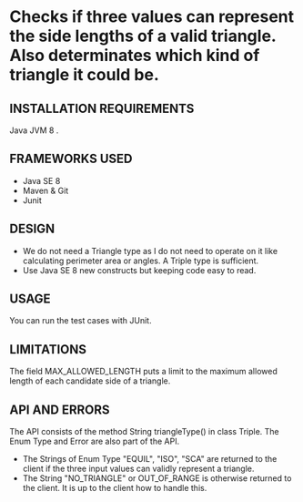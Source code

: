 # Checks if three values can represent the side lengths of a valid triangle. Also determinates which kind of triangle it could be.

## INSTALLATION REQUIREMENTS
Java JVM 8 .

## FRAMEWORKS USED
- Java SE 8
- Maven & Git
- Junit

## DESIGN
- We do not need a Triangle type as I do not need to operate on it like
 calculating perimeter area or angles. A Triple type is sufficient.
- Use Java SE 8 new constructs but keeping code easy to read.
 
## USAGE
You can run the test cases with JUnit.   

## LIMITATIONS
The field MAX_ALLOWED_LENGTH puts a limit to the maximum allowed length
 of  each candidate side of a triangle.
 
 
## API AND ERRORS
The API consists of the method String triangleType() in class Triple.
The Enum Type and Error are also part of the API.
- The Strings of Enum Type "EQUIL", "ISO", "SCA" are returned to the client if the three input values can validly represent a triangle.
- The String "NO_TRIANGLE" or OUT_OF_RANGE is otherwise returned to the client. It is up to the client how to handle this.
